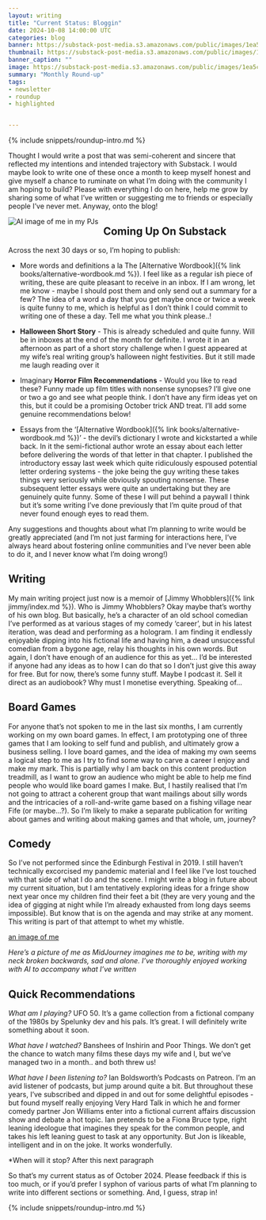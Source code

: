 ```yaml
---
layout: writing
title: "Current Status: Bloggin"
date: 2024-10-08 14:00:00 UTC
categories: blog
banner: https://substack-post-media.s3.amazonaws.com/public/images/1ea5c553-7400-4252-9c80-69c33c2391ed_1024x1024.jpeg
thumbnail: https://substack-post-media.s3.amazonaws.com/public/images/1ea5c553-7400-4252-9c80-69c33c2391ed_1024x1024.jpeg
banner_caption: "" 
image: https://substack-post-media.s3.amazonaws.com/public/images/1ea5c553-7400-4252-9c80-69c33c2391ed_1024x1024.jpeg
summary: "Monthly Round-up"
tags:
- newsletter
- roundup
- highlighted


---
```

{% include snippets/roundup-intro.md %}

Thought I would write a post that was semi-coherent and sincere that reflected my intentions and intended trajectory with Substack. I would maybe look to write one of these once a month to keep myself honest and give myself a chance to ruminate on what I’m doing with the community I am hoping to build? Please with everything I do on here, help me grow by sharing some of what I’ve written or suggesting me to friends or especially people I’ve never met. Anyway, onto the blog!

<img src="https://substack-post-media.s3.amazonaws.com/public/images/a4ff60b4-b682-4ba3-9500-3f5ac59c28a5_2048x2048.jpeg"
     alt="AI image of me in my PJs"
     style="float: left; margin-right: 10px;" />

## Coming Up On Substack

Across the next 30 days or so, I’m hoping to publish:

- More words and definitions a la The [Alternative Wordbook]({% link books/alternative-wordbook.md %}). I feel like as a regular ish piece of writing, these are quite pleasant to receive in an inbox. If I am wrong, let me know - maybe I should post them and only send out a summary for a few? The idea of a word a day that you get maybe once or twice a week is quite funny to me, which is helpful as I don’t think I could commit to writing one of these a day. Tell me what you think please..!

- **Halloween Short Story** - This is already scheduled and quite funny. Will be in inboxes at the end of the month for definite. I wrote it in an afternoon as part of a short story challenge when I guest appeared at my wife’s real writing group’s halloween night festivities. But it still made me laugh reading over it

- Imaginary **Horror Film Recommendations** - Would you like to read these? Funny made up film titles with nonsense synopses? I’ll give one or two a go and see what people think. I don’t have any firm ideas yet on this, but it could be a promising October trick AND treat. I’ll add some genuine recommendations below!

- Essays from the ‘[Alternative Wordbook]({% link books/alternative-wordbook.md %})’ - the devil’s dictionary I wrote and kickstarted a while back. In it the semi-fictional author wrote an essay about each letter before delivering the words of that letter in that chapter. I published the introductory essay last week which quite ridiculously espoused potential letter ordering systems - the joke being the guy writing these takes things very seriously while obviously spouting nonsense. These subsequent letter essays were quite an undertaking but they are genuinely quite funny. Some of these I will put behind a paywall I think but it’s some writing I’ve done previously that I’m quite proud of that never found enough eyes to read them.

Any suggestions and thoughts about what I’m planning to write would be greatly appreciated (and I’m not just farming for interactions here, I’ve always heard about fostering online communities and I’ve never been able to do it, and I never know what I’m doing wrong!)

## Writing

My main writing project just now is a memoir of [Jimmy Whobblers]({% link jimmy/index.md %}). Who is Jimmy Whobblers? Okay maybe that’s worthy of his own blog. But basically, he’s a character of an old school comedian I’ve performed as at various stages of my comedy ‘career’, but in his latest iteration, was dead and performing as a hologram. I am finding it endlessly enjoyable dipping into his fictional life and having him, a dead unsuccessful comedian from a bygone age, relay his thoughts in his own words. But again, I don’t have enough of an audience for this as yet… I’d be interested if anyone had any ideas as to how I can do that so I don’t just give this away for free. But for now, there’s some funny stuff. Maybe I podcast it. Sell it direct as an audiobook? Why must I monetise everything. Speaking of…

## Board Games
For anyone that’s not spoken to me in the last six months, I am currently working on my own board games. In effect, I am prototyping one of three games that I am looking to self fund and publish, and ultimately grow a business selling. I love board games, and the idea of making my own seems a logical step to me as I try to find some way to carve a career I enjoy and make my mark. This is partially why I am back on this content production treadmill, as I want to grow an audience who might be able to help me find people who would like board games I make. But, I hastily realised that I’m not going to attract a coherent group that want mailings about silly words and the intricacies of a roll-and-write game based on a fishing village near Fife (or maybe…?). So I’m likely to make a separate publication for writing about games and writing about making games and that whole, um, journey? 

## Comedy

So I’ve not performed since the Edinburgh Festival in 2019. I still haven’t technically excorcised my pandemic material and I feel like I’ve lost touched with that side of what I do and the scene. I might write a blog in future about my current situation, but I am tentatively exploring ideas for a fringe show next year once my children find their feet a bit (they are very young and the idea of gigging at night while I’m already exhausted from long days seems impossible). But know that is on the agenda and may strike at any moment. This writing is part of that attempt to whet my whistle.

[an image of me]("https://substack-post-media.s3.amazonaws.com/public/images/1ea5c553-7400-4252-9c80-69c33c2391ed_1024x1024.jpeg")

*Here’s a picture of me as MidJourney imagines me to be, writing with my neck broken backwards, sad and alone. I’ve thoroughly enjoyed working with AI to accompany what I’ve written*

## Quick Recommendations

*What am I playing?* UFO 50. It’s a game collection from a fictional company of the 1980s by Spelunky dev and his pals. It’s great. I will definitely write something about it soon.

*What have I watched?* Banshees of Inshirin and Poor Things. We don’t get the chance to watch many films these days my wife and I, but we’ve managed two in a month.. and both threw us!

*What have I been listening to?* Ian Boldsworth’s Podcasts on Patreon. I’m an avid listener of podcasts, but jump around quite a bit. But throughout these years, I’ve subscribed and dipped in and out for some delightful episodes - but found myself really enjoying Very Hard Talk in which he and former comedy partner Jon Williams enter into a fictional current affairs discussion show and debate a hot topic. Ian pretends to be a Fiona Bruce type, right leaning ideologue that imagines they speak for the common people, and takes his left leaning guest to task at any opportunity. But Jon is likeable, intelligent and in on the joke. It works wonderfully.

*When will it stop? After this next paragraph

So that’s my current status as of October 2024. Please feedback if this is too much, or if you’d prefer I syphon of various parts of what I’m planning to write into different sections or something. And, I guess, strap in!


{% include snippets/roundup-intro.md %} 